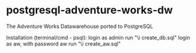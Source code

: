 # postgresql-adventure-works-dw
The Adventure Works Datawarehouse ported to PostgreSQL

Installation (terminal/cmd - psql):
login as admin
run "\i create_db.sql"
login as aw, with password aw
run "\i create_aw.sql"
